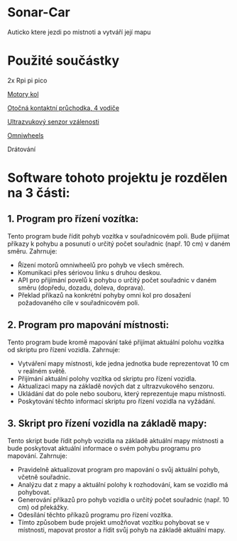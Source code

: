 # Sonar-Car
Auticko ktere jezdi po mistnoti a vytváří její mapu

# Použité součástky

2x Rpi pi pico

[Motory kol](https://www.laskakit.cz/dc-motorek-130-3v-16500-rpm/)

[Otočná kontaktní průchodka, 4 vodiče](https://www.laskakit.cz/otocna-kontaktni-pruchodka--4-vodice/)

[Ultrazvukový senzor vzálenosti](https://www.laskakit.cz/ultrazvukovy-meric-vzdalenosti-hc-sr04/)

[Omniwheels](https://www.printables.com/cs/model/240565-kinisi-mecanum-wheels-model-3-100-mm-10-rollers)

Drátování

# Software tohoto projektu je rozdělen na 3 části:

## 1. Program pro řízení vozítka:
Tento program bude řídit pohyb vozítka v souřadnicovém poli. Bude přijímat příkazy k pohybu a posunutí o určitý počet souřadnic (např. 10 cm) v daném směru. Zahrnuje:

- Řízení motorů omniwheelů pro pohyb ve všech směrech.
- Komunikaci přes sériovou linku s druhou deskou.
- API pro přijímání povelů k pohybu o určitý počet souřadnic v daném směru (dopředu, dozadu, doleva, doprava).
- Překlad příkazů na konkrétní pohyby omni kol pro dosažení požadovaného cíle v souřadnicovém poli.

## 2. Program pro mapování místnosti:
Tento program bude kromě mapování také přijímat aktuální polohu vozítka od skriptu pro řízení vozidla. Zahrnuje:

- Vytváření mapy místnosti, kde jedna jednotka bude reprezentovat 10 cm v reálném světě.
- Přijímání aktuální polohy vozítka od skriptu pro řízení vozidla.
- Aktualizaci mapy na základě nových dat z ultrazvukového senzoru.
- Ukládání dat do pole nebo souboru, který reprezentuje mapu místnosti.
- Poskytování těchto informací skriptu pro řízení vozidla na vyžádání.

## 3. Skript pro řízení vozidla na základě mapy:
Tento skript bude řídit pohyb vozidla na základě aktuální mapy místnosti a bude poskytovat aktuální informace o svém pohybu programu pro mapování. Zahrnuje:

- Pravidelně aktualizovat program pro mapování o svůj aktuální pohyb, včetně souřadnic.
- Analýzu dat z mapy a aktuální polohy k rozhodování, kam se vozidlo má pohybovat.
- Generování příkazů pro pohyb vozidla o určitý počet souřadnic (např. 10 cm) od překážky.
- Odesílání těchto příkazů programu pro řízení vozítka.
- Tímto způsobem bude projekt umožňovat vozítku pohybovat se v místnosti, mapovat prostor a řídit svůj pohyb na základě aktuální mapy.
